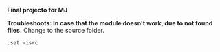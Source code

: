 **Final projecto for MJ**

**Troubleshoots: In case that the module doesn't work, due to not found files.**
Change to the source folder.
```
:set -isrc

```
